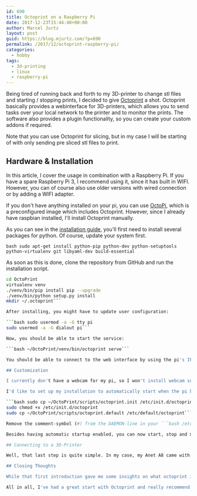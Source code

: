```yaml
---
id: 690
title: Octoprint on a Raspberry Pi
date: 2017-12-23T15:44:40+00:00
author: Marcel Jurtz
layout: post
guid: https://blog.mjurtz.com/?p=690
permalink: /2017/12/octoprint-raspberry-pi/
categories:
  - hobby
tags:
  - 3d-printing
  - linux
  - raspberry-pi
---
```

Being tired of running back and forth to my 3D-printer to change stl files and starting / stopping prints, I decided to give [Octoprint](https://octoprint.org/) a shot. Octoprint basically provides a webinterface for 3D-printers, which allows you to send tasks over your local network to the printer and to monitor the prints. The software also provides a plugin functionality, so you can create your custom addons if required.

Note that you can use Octoprint for slicing, but in my case I will be starting of with only sending pre sliced stl files to print.

## Hardware & Installation

In this article, I cover the usage in combination with a Raspberry Pi. If you have a spare Raspberry Pi 3, I recommend using it, since it has built in WIFI. However, you can of course also use older versions with wired connection or by adding a WIFI adapter.

If you don't have anything installed on your pi, you can use [OctoPi](https://github.com/guysoft/OctoPi), which is a preconfigured image which includes Octoprint. However, since I already have raspbian installed, I'll install Octoprint manually.

As you can see in the [installation guide](https://github.com/foosel/OctoPrint/wiki/Setup-on-a-Raspberry-Pi-running-Raspbian#basic-setup), you'll first need to install several packages for python. Of course, update your system first.

```bash sudo apt-get install python-pip python-dev python-setuptools python-virtualenv git libyaml-dev build-essential```

As soon as this is done, clone the repository from GitHub and run the installation script.

```bash git clone https://github.com/foosel/OctoPrint.git
cd OctoPrint
virtualenv venv
./venv/bin/pip install pip --upgrade
./venv/bin/python setup.py install
mkdir ~/.octoprint```

After installing, you might have to update user configuration:

```bash sudo usermod -a -G tty pi
sudo usermod -a -G dialout pi```

Now, you should be able to start the service:

```bash ~/OctoPrint/venv/bin/octoprint serve```

You should be able to connect to the web interface by using the pi's IP on port 5000. After your first connect, you'll face an installation page. These steps are useful if you want to setup custom slicing for octoprint. Since I slice my models in cura and send stl files to the printer, I'll skip these steps.

## Customization

I currently don't have a webcam for my pi, so I won't install webcam support. However, you can check out the instructions [here](https://github.com/foosel/OctoPrint/wiki/Setup-on-a-Raspberry-Pi-running-Raspbian#webcam) if you'd like to do this.

I'd like to set up my installation to automatically start when the pi boots up. These steps are also covered in the [installation guide](https://github.com/foosel/OctoPrint/wiki/Setup-on-a-Raspberry-Pi-running-Raspbian#automatic-start-up), but I'll wrap them up. Start by copying the init script and adjusting its privileges to be executable:

```bash sudo cp ~/OctoPrint/scripts/octoprint.init /etc/init.d/octoprint
sudo chmod +x /etc/init.d/octoprint
sudo cp ~/OctoPrint/scripts/octoprint.default /etc/default/octoprint```

Remove the comment-symbol (#) from the DAEMON-line in your ```bash /etc/default/octoprint``` file and add the script to your autostart with ```bash sudo update-rc.d octoprint defaults```.

Besides having automatic startup enabled, you can now start, stop and monitor the octoprint service with ```bash sudo service octoprint [start / stop / restart / status]```.

## Connecting to a 3D-Printer

Well, that last step is quite simple. In my case, my Anet A8 came with a USB type B cable which can be direcly plugged into the Raspberry Pi. And that's it. After connecting to the printer, you can't just only upload files and print them, you're also able to see the files available on the printers sd card and restart older jobs.

## Closing Thoughts

While that first introduction gave me some insights on what octoprint is capable of, but I've definitely barely scratched the surface. One cool thing for example is the built in API, which allows you to connect for example Android apps to monitor temperatures or to upload files.

All in all, I've had a great start with Octoprint and really recommend trying it out. Stay tuned for future updates!